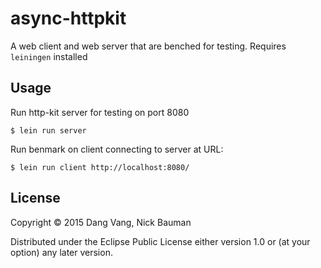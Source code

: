 # async-httpkit

A web client and web server that are benched for testing. Requires `leiningen` installed

## Usage

Run http-kit server for testing on port 8080

    $ lein run server

Run benmark on client connecting to server at URL:

    $ lein run client http://localhost:8080/


## License

Copyright © 2015 Dang Vang, Nick Bauman

Distributed under the Eclipse Public License either version 1.0 or (at
your option) any later version.
